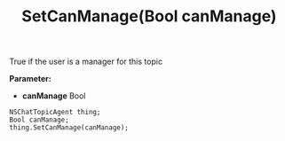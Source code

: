 ﻿---
uid: crmscript_ref_NSChatTopicAgent_SetCanManage
title: SetCanManage(Bool canManage)
intellisense: NSChatTopicAgent.SetCanManage
keywords: NSChatTopicAgent, GetCanManage
so.topic: reference
---

True if the user is a manager for this topic

**Parameter:** 
 - **canManage** Bool

```crmscript
NSChatTopicAgent thing;
Bool canManage;
thing.SetCanManage(canManage);
```

